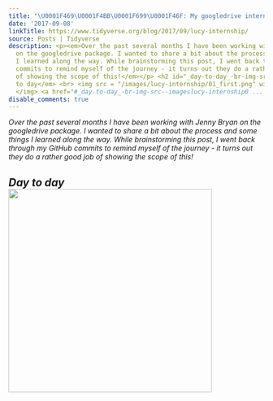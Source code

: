 ```yaml
---
title: "\U0001F469‍\U0001F4BB\U0001F699\U0001F46F: My googledrive internship"
date: '2017-09-08'
linkTitle: https://www.tidyverse.org/blog/2017/09/lucy-internship/
source: Posts | Tidyverse
description: <p><em>Over the past several months I have been working with Jenny Bryan
  on the googledrive package. I wanted to share a bit about the process and some things
  I learned along the way. While brainstorming this post, I went back through my GitHub
  commits to remind myself of the journey - it turns out they do a rather good job
  of showing the scope of this!</em></p> <h2 id="_day-to-day_-br-img-src--imageslucy-internship01_firstpng-width--400-img"><em>Day
  to day</em> <br> <img src = "/images/lucy-internship/01_first.png" width = "400">
  </img> <a href="#_day-to-day_-br-img-src--imageslucy-internship0 ...
disable_comments: true
---
```

<p><em>Over the past several months I have been working with Jenny Bryan on the googledrive package. I wanted to share a bit about the process and some things I learned along the way. While brainstorming this post, I went back through my GitHub commits to remind myself of the journey - it turns out they do a rather good job of showing the scope of this!</em></p> <h2 id="_day-to-day_-br-img-src--imageslucy-internship01_firstpng-width--400-img"><em>Day to day</em> <br> <img src = "/images/lucy-internship/01_first.png" width = "400"> </img> <a href="#_day-to-day_-br-img-src--imageslucy-internship0 ...